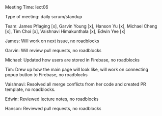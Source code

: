Meeting Time: lect06

Type of meeting: daily scrum/standup

Team: James Pflaging [x], Garvin Young [x], Hanson Yu [x], Michael Cheng [x], Tim Choi [x], Vaishnavi Himakunthala [x], Edwin Yee [x]

James: Will work on next issue, no roadblocks

Garvin: Will review pull requests, no roadblocks

Michael: Updated how users are stored in Firebase, no roadblocks

Tim: Drew up how the main page will look like, will work on connecting popup button to Firebase, no roadblocks

Vaishnavi: Resolved all merge conflicts from her code and created PR template, no roadblocks.

Edwin: Reviewed lecture notes, no roadblocks

Hanson: Reviewed pull requests, no roadblocks
